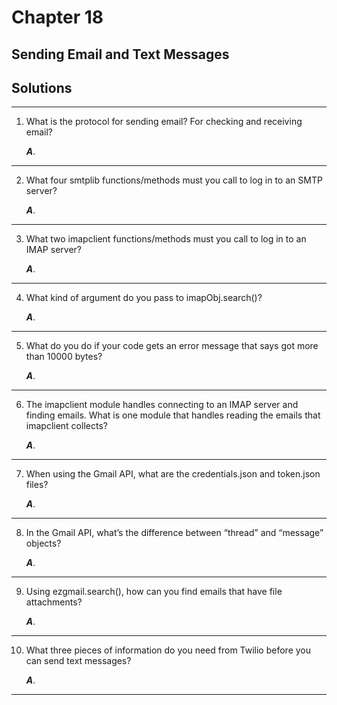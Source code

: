 
# Chapter 18

## Sending Email and Text Messages

## Solutions
-----
1. What is the protocol for sending email? For checking and receiving email?

    ***A***.
------

2. What four smtplib functions/methods must you call to log in to an SMTP server?

    ***A***.
------

3. What two imapclient functions/methods must you call to log in to an IMAP server?

    ***A***.
------

4. What kind of argument do you pass to imapObj.search()?

    ***A***.
------

5. What do you do if your code gets an error message that says got more than 10000 bytes?

    ***A***.
------

6. The imapclient module handles connecting to an IMAP server and finding emails. What is one module that handles reading the emails that imapclient collects?

    ***A***.
------

7. When using the Gmail API, what are the credentials.json and token.json files?

    ***A***.
------

8. In the Gmail API, what’s the difference between “thread” and “message” objects?

    ***A***.
------

9. Using ezgmail.search(), how can you find emails that have file attachments?

    ***A***.
------

10. What three pieces of information do you need from Twilio before you can send text messages?

    ***A***.
------